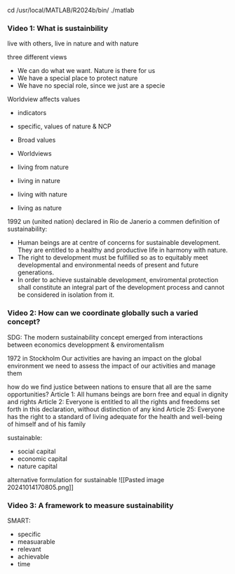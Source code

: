 cd /usr/local/MATLAB/R2024b/bin/
./matlab

### Video 1: What is sustainbility
live with others, live in nature and with nature

three different views
- We can do what we want. Nature is there for us
- We have a special place to protect nature
- We have no special role, since we just are a specie

Worldview affects values
- indicators
- specific, values of nature & NCP
- Broad values
- Worldviews

- living from nature
- living in nature
- living with nature
- living as nature

1992 un (united nation) declared in Rio de Janerio a commen definition of sustainability:
- Human beings are at centre of concerns for sustainable development. They are entitled to a healthy and productive life in harmony with nature.
- The right to development must be fulfilled so as to equitably meet developmental and environmental needs of present and future generations.
- In order to achieve sustainable development, enviromental protection shall constitute an integral part of the development process and cannot be considered in isolation from it.

### Video 2: How can we coordinate globally such a varied concept?
SDG:
The modern sustainability concept emerged from interactions between economics developpment & enviromentalism

1972 in Stockholm
Our activities are having an impact on the global environment
we need to assess the impact of our activities and manage them

how do we find justice between nations to ensure that all are the same opportunities?
Article 1: All humans beings are born free and equal in dignity and rights
Article 2: Everyone is entitled to all the rights and freedoms set forth in this declaration, without distinction of any kind
Article 25: Everyone has the right to a standard of living adequate for the health and well-being of himself and of his family

sustainable:
- social capital
- economic capital
- nature capital

alternative formulation for sustainable
![[Pasted image 20241014170805.png]]

### Video 3: A framework to measure sustainability
SMART:
- specific
- measuarable
- relevant
- achievable
- time
